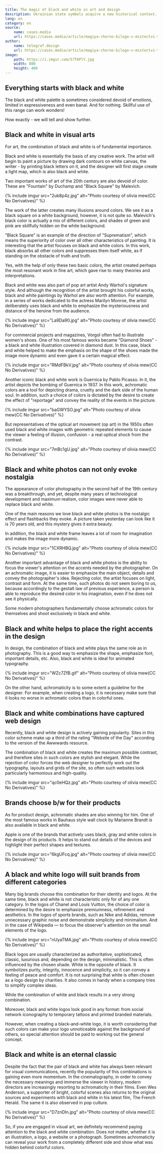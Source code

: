 ```yaml
---
title: The magic of black and white in art and design
description: Ukrainian state symbols acquire a new historical context.
lang: en
category: en
source:
    name: cases.media
    url: https://cases.media/article/magiya-chorno-bilogo-v-mistectvi-ta-dizaini
author:
    name: telegraf.design
    url: https://cases.media/article/magiya-chorno-bilogo-v-mistectvi-ta-dizaini
image:
    path: https://i.imgur.com/57T6PlY.jpg
    width: 800
    height: 400
---
```


## Everything starts with black and white

The black and white palette is sometimes considered devoid of emotions, limited in expressiveness and even banal. 
And for nothing. Skillful use of this range can work wonders!

How exactly - we will tell and show further.

## Black and white in visual arts

For art, the combination of black and white is of fundamental importance.

Black and white is essentially the basis of any creative work. The artist will begin to paint a picture by drawing dark 
contours on white canvas, the writer - by printing black letters on it, and the designer will first stage create a light 
map, which is also black and white.

Two important works of art of the 20th century are also devoid of color. These are "Fountain" by Duchamp and "Black Square" 
by Malevich.

{% include imgur src="2uk8p4z.jpg" alt="Photo courtesy of olivia mew(CC No Derivatives)" %}

The work of the latter creates many illusions around colors. We see it as a black square on a white background, however, 
it is not quite so. Malevich's black color is actually a mix of different colors, and shades of green and pink are 
skillfully hidden on the white background.

"Black Square" is an example of the direction of "Suprematism", which means the superiority of color over all other 
characteristics of painting. It is interesting that the artist focuses on black and white colors. In this work, black 
absorbs all other colors and suppresses them itself white, as if standing on the obstacle of truth and truth.

Yes, with the help of only these two basic colors, the artist created perhaps the most resonant work in fine art,
which gave rise to many theories and interpretations.

Black and white was also part of pop art artist Andy Warhol's signature style. And although the recognition of the artist 
brought his colorful works, black and white paintings by Warhol are also worth attention. For example, in a series of 
works dedicated to the actress Marilyn Monroe, the artist deliberately uses black and white to emphasize the mysteriousness 
and distance of the heroine from the audience.

{% include imgur src="La9Da90.jpg" alt="Photo courtesy of olivia mew(CC No Derivatives)" %}

For commercial projects and magazines, Vorgol often had to illustrate women's shoes. One of his most famous works
became "Diamond Shoes" - a black and white illustration covered in diamond dust. In this case, black and white helped 
to make the emphasis on the shape of the shoes made the image more dynamic and even gave it a certain magical effect.

{% include imgur src="RMdFBkV.jpg" alt="Photo courtesy of olivia mew(CC No Derivatives)" %}

Another iconic black and white work is Guernica by Pablo Picasso. In it, the artist depicts the bombing of Guernica in 1937.
In this work, achromatic colors are a tool for depicting drama, cruelty and the dark side of the human soul.
In addition, such a choice of colors is dictated by the desire to create the effect of "reportage" and convey the reality 
of the events in the picture.

{% include imgur src="baGWYSO.jpg" alt="Photo courtesy of olivia mew(CC No Derivatives)" %}

But representatives of the optical art movement (op art) in the 1950s often used black and white images with geometric
repeated elements to cause the viewer a feeling of illusion, confusion - a real optical shock from the contrast.

{% include imgur src="7mBc1gU.jpg" alt="Photo courtesy of olivia mew(CC No Derivatives)" %}

## Black and white photos can not only evoke nostalgia

The appearance of color photography in the second half of the 19th century was a breakthrough, and yet, despite many years 
of technological development and maximum realism, color images were never able to replace black and white.

One of the main reasons we love black and white photos is the nostalgic effect and flashbacks they evoke.
A picture taken yesterday can look like it is 70 years old, and this mystery gives it extra beauty.

In addition, the black and white frame leaves a lot of room for imagination and makes the image more dynamic.

{% include imgur src="1CXRHBQ.jpg" alt="Photo courtesy of olivia mew(CC No Derivatives)" %}

Another important advantage of black and white photos is the ability to focus the viewer's attention on the accents needed 
by the photographer. On an achromatic image, it is easier to emphasize the main object, details and convey the photographer's 
idea. Rejecting color, the artist focuses on light, contrast and form. At the same time, such photos do not seem boring to us, 
because accordingly to the gestalt law of previous experience, a person is able to reproduce the desired color in his imagination, 
even if he does not see it physically.

Some modern photographers fundamentally choose achromatic colors for themselves and shoot exclusively in black and white.

## Black and white helps to place the right accents in the design

In design, the combination of black and white plays the same role as in photography. This is a good way to emphasize the 
shape, emphasize font, important details, etc. Also, black and white is ideal for animated typography.

{% include imgur src="WZc7ZfB.gif" alt="Photo courtesy of olivia mew(CC No Derivatives)" %}

On the other hand, achromaticity is to some extent a guideline for the designer. For example, when creating a logo, it is 
necessary make sure that it looks no worse in achromatic colors than in colorful ones.

## Black and white combinations have captured web design

Recently, black and white design is actively gaining popularity. Sites in this color scheme make up a third of the rating
"Website of the Day" according to the version of the Awwwards resource.

The combination of black and white creates the maximum possible contrast, and therefore sites in such colors are stylish 
and elegant. While the rejection of color forces the web designer to perfectly work out the typography, layouts and grids 
of the site, so often such websites look particularly harmonious and high-quality.

{% include imgur src="qc0eHQz.jpg" alt="Photo courtesy of olivia mew(CC No Derivatives)" %}

## Brands choose b/w for their products

As for product design, achromatic shades are also winning for him. One of the most famous works in
Bauhaus style wall clock by Marianne Brandt is also available in black and white.

Apple is one of the brands that actively uses black, gray and white colors in the design of its products. It helps to stand 
out details of the devices and highlight their perfect shapes and textures.

{% include imgur src="6kgUFcq.jpg" alt="Photo courtesy of olivia mew(CC No Derivatives)" %}

## A black and white logo will suit brands from different categories

Many big brands choose this combination for their identity and logos. At the same time, black and white is not characteristic 
only for of any one category. In the logos of Chanel and Louis Vuitton, the choice of color is determined by the desire 
to emphasize premiumness, refinement and aesthetics. In the logos of sports brands, such as Nike and Adidas, remove 
unnecessary graphic noise and demonstrate simplicity and minimalism. And in the case of Wikipedia — to focus the observer's 
attention on the small elements of the logo.

{% include imgur src="nUyaTMA.jpg" alt="Photo courtesy of olivia mew(CC No Derivatives)" %}

Black logos are usually characterized as authoritative, sophisticated, classic, luxurious and, depending on the design, 
minimalistic. This is often influenced by the chosen shade. White is the opposite of black. It symbolizes purity, integrity, 
innocence and simplicity, so it can convey a feeling of peace and comfort. It is not surprising that white is often chosen 
as a logo design by charities. It also comes in handy when a company tries to simplify complex ideas.

While the combination of white and black results in a very strong combination.

Moreover, black and white logos look good in any format: from social network iconography to temporary
tattoos and printed branded materials.

However, when creating a black-and-white logo, it is worth considering that such colors can make your logo unnoticeable
against the background of others, so special attention should be paid to working out the general concept.

## Black and white is an eternal classic

Despite the fact that the pair of black and white has always been relevant for visual communications, recently the 
popularity of this combinations is gaining even more momentum. In the cinematography, in order to convey the necessary 
meanings and immerse the viewer in history, modern directors are increasingly resorting to achromaticity in their films. 
Even Wes Anderson, a supporter of bright, colorful scenes also returns to the original sources and experiments with black 
and white in his latest film, The French Herald. The same it is also observed in pop culture.

{% include imgur src="D7znDln.jpg" alt="Photo courtesy of olivia mew(CC No Derivatives)" %}

So, if you are engaged in visual art, we definitely recommend paying attention to the black and white combination. 
Does not matter, whether it is an illustration, a logo, a website or a photograph. Sometimes achromaticity can reveal 
your work from a completely different side and show what was hidden behind colorful colors.
